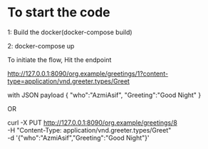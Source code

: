 To start the code
=========================
1: Build the docker(docker-compose build)

2: docker-compose up


To initiate the flow, Hit the endpoint

http://127.0.0.1:8090/org.example/greetings/1?content-type=application/vnd.greeter.types/Greet

with JSON payload
{
	"who":"AzmiAsif",
    "Greeting":"Good Night"
}

OR 


curl -X PUT http://127.0.0.1:8090/org.example/greetings/8 \
  -H "Content-Type: application/vnd.greeter.types/Greet" \
  -d '{"who":"AzmiAsif","Greeting":"Good Night"}'
